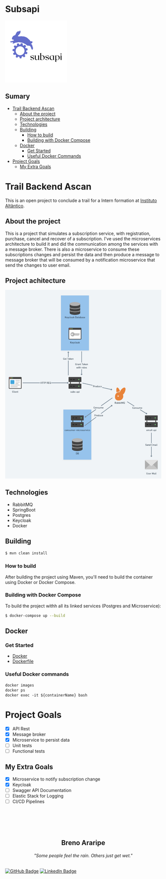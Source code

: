 # Subsapi
![logo.png](/assets/logo.png)

## Sumary 

- [Trail Backend Ascan](#trail-backend-ascan)
  - [About the project](#about-the-project)
  - [Project architecture](#project-achitecture)
  - [Technologies](#technologies)
  - [Building](#building)
    - [How to build](#how-to-build)
    - [Building with Docker Compose](#building-with-docker-compose)
  - [Docker](#docker)
    - [Get Started](#get-started)
    - [Useful Docker Commands](#useful-docker-commands)
- [Project Goals](#project-goals)
  - [My Extra Goals](#my-extra-goals)

# Trail Backend Ascan

This is an open project to conclude a trail for a Intern formation at
[Instituto Altântico](https://www.atlantico.com.br/).


## About the project

This is a project that simulates a subscription service, with registration, purchase, cancel and recover of a
subscription. I've used the microservices architecture to build it and did the communication among the services with
a message broker. There is also a microservice to consume these subscriptions changes and persist the data and then
produce a message to message broker that will be consumed by a notification microservice that send the changes to
user email.

## Project achitecture
![img.png](assets/img.png)

## Technologies

- RabbitMQ
- SpringBoot
- Postgres
- Keycloak
- Docker

## Building

```bash
$ mvn clean install
```

### How to build

After building the project using Maven, you'll need to build the container using Docker or Docker Compose.

### Building with Docker Compose

To build the project withh all its linked services (Postgres and Microservice):

```bash
$ docker-compose up --build
```

## Docker

### Get Started

* [Docker](https://docs.docker.com/userguide)
* [Dockerfile](https://docs.docker.com/reference/builder)

### Useful Docker commands

```
docker images
docker ps
docker exec -it ${containerName} bash
```

# Project Goals

- [x] API Rest
- [x] Message broker
- [x] Microservice to persist data
- [ ] Unit tests
- [ ] Functional tests

## My Extra Goals

- [x] Microservice to notify subscription change
- [x] Keycloak
- [ ] Swagger API Documentation
- [ ] Elastic Stack for Logging
- [ ] CI/CD Pipelines

<br><br><br><br>
<h2 align="center">Breno Araripe</strong>
<h6 align="center">"Some people feel the rain. Others just get wet."</h4>

[![GitHub Badge](https://img.shields.io/badge/GitHub-100000?style=for-the-badge&logo=github&logoColor=white)](https://github.com/brenoma)
[![LinkedIn Badge](https://img.shields.io/badge/LinkedIn-0077B5?style=for-the-badge&logo=linkedin&logoColor=white)](https://www.linkedin.com/in/brenoma)